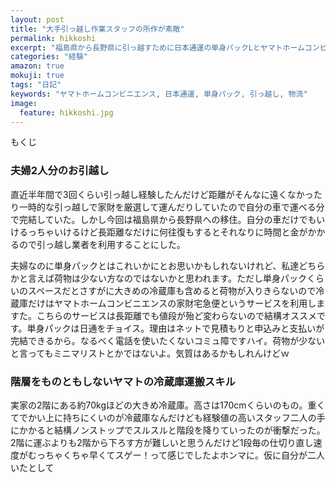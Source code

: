 ```yaml
---
layout: post
title: "大手引っ越し作業スタッフの所作が素敵"
permalink: hikkoshi
excerpt: "福島県から長野県に引っ越すために日本通運の単身パックLとヤマトホームコンビニエンスの家財宅急便を利用しました。まるで魔力でも使っているかのような運搬スキルに脱帽するばかりでございました。"
categories: "経験"
amazon: true
mokuji: true
tags: "日記"
keywords: "ヤマトホームコンビニエンス, 日本通運, 単身パック, 引っ越し, 物流"
image:
  feature: hikkoshi.jpg
---
```


<div id="mokuji"><span>もくじ</span></div>

### 夫婦2人分のお引越し

直近半年間で3回くらい引っ越し経験したんだけど距離がそんなに遠くなかったり一時的な引っ越しで家財を厳選して運んだりしていたので自分の車で運べる分で完結していた。しかし今回は福島県から長野県への移住。自分の車だけでもいけるっちゃいけるけど長距離なだけに何往復もするとそれなりに時間と金がかかるので引っ越し業者を利用することにした。

夫婦なのに単身パックとはこれいかにとお思いかもしれないけれど、私達どちらかと言えば荷物は少ない方なのではないかと思われます。ただし単身パックくらいのスペースだとさすがに大きめの冷蔵庫も含めると荷物が入りきらないので冷蔵庫だけはヤマトホームコンビニエンスの家財宅急便というサービスを利用しますた。こちらのサービスは長距離でも値段が殆ど変わらないので結構オススメです。単身パックは日通をチョイス。理由はネットで見積もりと申込みと支払いが完結できるから。なるべく電話を使いたくないコミュ障ですハイ。荷物が少ないと言ってもミニマリストとかではないよ。気質はあるかもしれんけどｗ

### 階層をものともしないヤマトの冷蔵庫運搬スキル

実家の2階にある約70kgほどの大きめ冷蔵庫。高さは170cmくらいのもの。重くてでかい上に持ちにくいのが冷蔵庫なんだけども経験値の高いスタッフ二人の手にかかると結構ノンストップでスルスルと階段を降りていったのが衝撃だった。2階に運ぶよりも2階から下ろす方が難しいと思うんだけど1段毎の仕切り直し速度がむっちゃくちゃ早くてスゲー！って感じでしたよホンマに。仮に自分が二人いたとして
<!--stackedit_data:
eyJoaXN0b3J5IjpbLTE4NzQ1MzI1MTEsLTk3NzIwNzQ0NywtMz
M1MTMxNzUzXX0=
-->